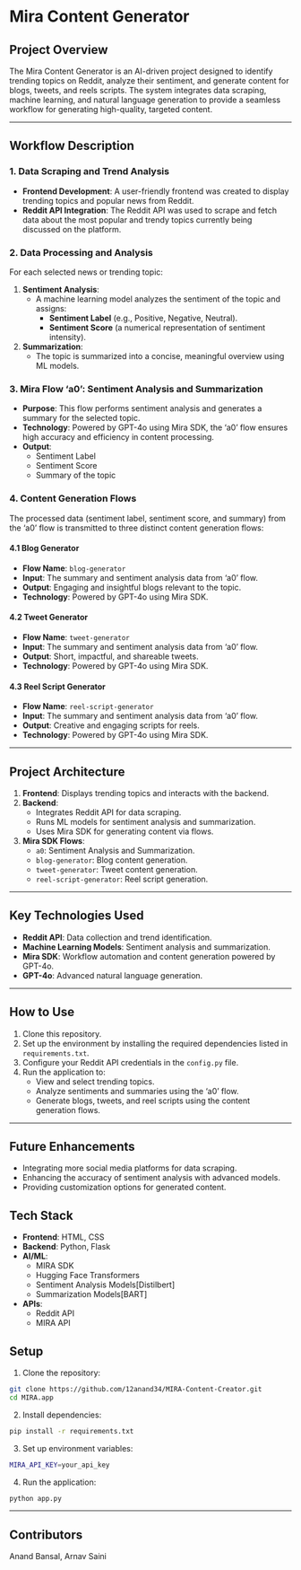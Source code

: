 
# Mira Content Generator

## Project Overview

The Mira Content Generator is an AI-driven project designed to identify trending topics on Reddit, analyze their sentiment, and generate content for blogs, tweets, and reels scripts. The system integrates data scraping, machine learning, and natural language generation to provide a seamless workflow for generating high-quality, targeted content.

---

## Workflow Description

### 1. Data Scraping and Trend Analysis
- **Frontend Development**: A user-friendly frontend was created to display trending topics and popular news from Reddit.
- **Reddit API Integration**: The Reddit API was used to scrape and fetch data about the most popular and trendy topics currently being discussed on the platform.

### 2. Data Processing and Analysis
For each selected news or trending topic:
1. **Sentiment Analysis**:
   - A machine learning model analyzes the sentiment of the topic and assigns:
     - **Sentiment Label** (e.g., Positive, Negative, Neutral).
     - **Sentiment Score** (a numerical representation of sentiment intensity).
2. **Summarization**:
   - The topic is summarized into a concise, meaningful overview using ML models.

### 3. Mira Flow ‘a0’: Sentiment Analysis and Summarization
- **Purpose**: This flow performs sentiment analysis and generates a summary for the selected topic.
- **Technology**: Powered by GPT-4o using Mira SDK, the ‘a0’ flow ensures high accuracy and efficiency in content processing.
- **Output**:
  - Sentiment Label
  - Sentiment Score
  - Summary of the topic

### 4. Content Generation Flows
The processed data (sentiment label, sentiment score, and summary) from the ‘a0’ flow is transmitted to three distinct content generation flows:

#### 4.1 Blog Generator
- **Flow Name**: `blog-generator`
- **Input**: The summary and sentiment analysis data from ‘a0’ flow.
- **Output**: Engaging and insightful blogs relevant to the topic.
- **Technology**: Powered by GPT-4o using Mira SDK.

#### 4.2 Tweet Generator
- **Flow Name**: `tweet-generator`
- **Input**: The summary and sentiment analysis data from ‘a0’ flow.
- **Output**: Short, impactful, and shareable tweets.
- **Technology**: Powered by GPT-4o using Mira SDK.

#### 4.3 Reel Script Generator
- **Flow Name**: `reel-script-generator`
- **Input**: The summary and sentiment analysis data from ‘a0’ flow.
- **Output**: Creative and engaging scripts for reels.
- **Technology**: Powered by GPT-4o using Mira SDK.

---

## Project Architecture
1. **Frontend**: Displays trending topics and interacts with the backend.
2. **Backend**:
   - Integrates Reddit API for data scraping.
   - Runs ML models for sentiment analysis and summarization.
   - Uses Mira SDK for generating content via flows.
3. **Mira SDK Flows**:
   - `a0`: Sentiment Analysis and Summarization.
   - `blog-generator`: Blog content generation.
   - `tweet-generator`: Tweet content generation.
   - `reel-script-generator`: Reel script generation.

---

## Key Technologies Used
- **Reddit API**: Data collection and trend identification.
- **Machine Learning Models**: Sentiment analysis and summarization.
- **Mira SDK**: Workflow automation and content generation powered by GPT-4o.
- **GPT-4o**: Advanced natural language generation.

---

## How to Use
1. Clone this repository.
2. Set up the environment by installing the required dependencies listed in `requirements.txt`.
3. Configure your Reddit API credentials in the `config.py` file.
4. Run the application to:
   - View and select trending topics.
   - Analyze sentiments and summaries using the ‘a0’ flow.
   - Generate blogs, tweets, and reel scripts using the content generation flows.

---

## Future Enhancements
- Integrating more social media platforms for data scraping.
- Enhancing the accuracy of sentiment analysis with advanced models.
- Providing customization options for generated content.


## Tech Stack

- **Frontend**: HTML, CSS
- **Backend**: Python, Flask
- **AI/ML**: 
  - MIRA SDK
  - Hugging Face Transformers
  - Sentiment Analysis Models[Distilbert]
  - Summarization Models[BART]
- **APIs**:
  - Reddit API
  - MIRA API

## Setup

1. Clone the repository:
```bash
git clone https://github.com/12anand34/MIRA-Content-Creator.git
cd MIRA.app
```

2. Install dependencies:
```bash
pip install -r requirements.txt
```

3. Set up environment variables:
```bash
MIRA_API_KEY=your_api_key
```

4. Run the application:
```bash
python app.py
```


---

## Contributors
Anand Bansal, Arnav Saini


